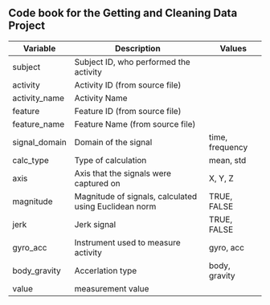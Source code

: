 ## Code book for the Getting and Cleaning Data Project

Variable			             |Description						                               |Values
---------------------------|-----------------------------------------------------|-----------------------
subject				             |Subject ID, who performed the activity	|
activity			             |Activity ID (from source file)|
activity_name			         |Activity Name|
feature				             |Feature ID (from source file)|
feature_name			         |Feature Name (from source file)|
signal_domain			         |Domain of the signal			    	|	                    time, frequency	
calc_type			             |Type of calculation					     |                     mean, std
axis				               |Axis that the signals were captured on|			          X, Y, Z
magnitude			             |Magnitude of signals, calculated using Euclidean norm| TRUE, FALSE
jerk				               |Jerk signal						                             |   TRUE, FALSE
gyro_acc			             |Instrument used to measure activity			           |   gyro, acc	
body_gravity			         |Accerlation type					                         |   body, gravity
value				               |measurement value|
